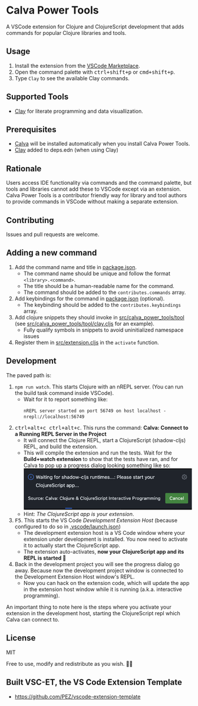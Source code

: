 # Calva Power Tools

A VSCode extension for Clojure and ClojureScript development that adds commands for popular Clojure libraries and tools.

## Usage

1. Install the extension from the [VSCode Marketplace](https://marketplace.visualstudio.com/items?itemName=BetterThanTomorrow.calva-power-tools).
1. Open the command palette with <kbd>ctrl+shift+p</kbd> or <kbd>cmd+shift+p</kbd>.
1. Type `Clay` to see the available Clay commands.

## Supported Tools

* [Clay](https://scicloj.github.io/clay/) for literate programming and data visuallization.

## Prerequisites

* [Calva](https://marketplace.visualstudio.com/items?itemName=ms-vscode.clojure-extension-pack) will be installed automatically when you install Calva Power Tools.
* [Clay](https://github.com/scicloj/clay) added to deps.edn (when using Clay)

## Rationale

Users access IDE functionality via commands and the command palette, but tools and libraries cannot add these to VSCode except via an extension.
Calva Power Tools is a contributor friendly way for library and tool authors to provide commands in VSCode without making a separate extension.

## Contributing

Issues and pull requests are welcome.

## Adding a new command

1. Add the command name and title in [package.json](package.json).
   * The command name should be unique and follow the format `<library>.<command>`.
   * The title should be a human-readable name for the command.
   * The command should be added to the `contributes.commands` array.
2. Add keybindings for the command in [package.json](package.json) (optional).
   * The keybinding should be added to the `contributes.keybindings` array.
3. Add clojure snippets they should invoke in [src/calva_power_tools/tool](src/calva_power_tools/tool) (see [src/calva_power_tools/tool/clay.cljs](src/calva_power_tools/tool/clay.cljs) for an example).
   * Fully qualify symbols in snippets to avoid uninitialized namespace issues
4. Register them in [src/extension.cljs](src/extension.cljs) in the `activate` function.

## Development

The paved path is:

1. `npm run watch`. This starts Clojure with an nREPL server. (You can run the build task command inside VSCode).
   * Wait for it to report something like:
     ```
     nREPL server started on port 56749 on host localhost - nrepl://localhost:56749
     ```
1. <kbd>ctrl+alt+c ctrl+alt+c</kbd>. This runs the command: **Calva: Connect to a Running REPL Server in the Project**
   * It will connect the Clojure REPL, start a ClojureScript (shadow-cljs) REPL, and build the extension.
   * This will compile the extension and run the tests. Wait for the **Build+watch extension** to show that the tests have ran, and for Calva to pop up a progress dialog looking something like so:
     ![Progress dialog, start your extension](assets/usage/start-your-clojurescript-app.png)
   * Hint: _The ClojureScript app is your extension_.
1. <kbd>F5</kbd>. This starts the VS Code _Development Extension Host_ (because configured to do so in [.vscode/launch.json](.vscode/launch.json))
   * The development extension host is a VS Code window where your extension under development is installed. You now need to activate it to actually start the ClojureScript app.
   * The extension auto-activates, **now your ClojureScript app and its REPL is started 🎉**
1. Back in the development project you will see the progress dialog go away. Because now the development project window is connected to the Development Extension Host window's REPL.
      * Now you can hack on the extension code, which will update the app in the extension host window while it is running (a.k.a. interactive programming).

An important thing to note here is the steps where you activate your extension in the development host, starting the ClojureScript repl which Calva can connect to.

## License

MIT

Free to use, modify and redistribute as you wish. 🍻🗽

## Built VSC-ET, the VS Code Extension Template

* https://github.com/PEZ/vscode-extension-template